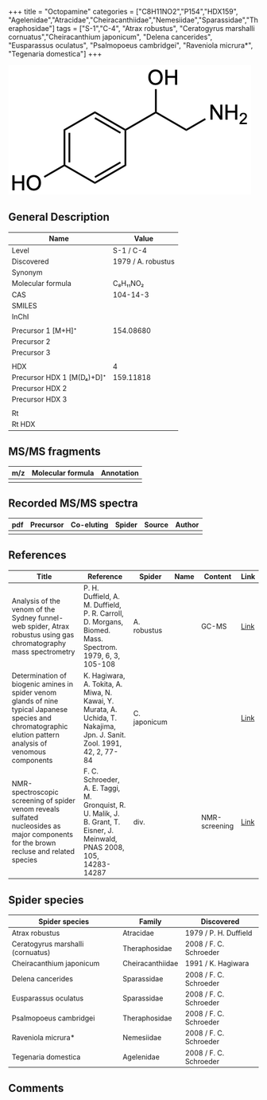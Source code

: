 +++
title = "Octopamine"
categories = ["C8H11NO2","P154","HDX159",
"Agelenidae","Atracidae","Cheiracanthiidae","Nemesiidae","Sparassidae","Theraphosidae"]
tags = ["S-1","C-4",
"Atrax robustus",
"Ceratogyrus marshalli cornuatus","Cheiracanthium japonicum",
"Delena cancerides",
"Eusparassus oculatus",
"Psalmopoeus cambridgei",
"Raveniola micrura*",
"Tegenaria domestica"]
+++

![](/img/Octopamine.png)

## General Description

| Name                      | Value              |
|---------------------------|--------------------|
| Level                     | S-1 / C-4                  |
| Discovered                | 1979 / A. robustus |
| Synonym                   |                    |
| Molecular formula         | C₈H₁₁NO₂           |
| CAS                       | 104-14-3           |
| SMILES |   |
| InChI  |   |
|                           |                    |
| Precursor 1 [M+H]⁺        | 154.08680          |
| Precursor 2               |                    |
| Precursor 3               |                    |
|                           |                    |
| HDX                       | 4                  |
| Precursor HDX 1 [M(D₄)+D]⁺ | 159.11818          |
| Precursor HDX 2           |                    |
| Precursor HDX 3           |                    |
|                           |                    |
| Rt                        |                    |
| Rt HDX                    |                    |

## MS/MS fragments

| m/z | Molecular formula | Annotation |
|-----|-------------------|------------|
|     |                   |            |

## Recorded MS/MS spectra

| pdf | Precursor | Co-eluting | Spider | Source | Author |
|-----|-----------|------------|--------|--------|--------|
|     |           |            |        |        |        |

## References

| Title                                                                                                                                                        | Reference                                                                                                                 | Spider       | Name | Content       | Link                                    |
|--------------------------------------------------------------------------------------------------------------------------------------------------------------|---------------------------------------------------------------------------------------------------------------------------|--------------|------|---------------|-----------------------------------------|
| Analysis of the venom of the Sydney funnel-web spider, Atrax robustus using gas chromatography mass spectrometry                                             | P. H. Duffield, A. M. Duffield, P. R. Carroll, D. Morgans, Biomed. Mass. Spectrom. 1979, 6, 3, 105-108                    | A. robustus  |      | GC-MS         | [Link](https://doi.org/10.1002/bms.1200060305)  |
| Determination of biogenic amines in spider venom glands of nine typical Japanese species and chromatographic elution pattern analysis of venomous components | K. Hagiwara, A. Tokita, A. Miwa, N. Kawai, Y. Murata, A. Uchida, T. Nakajima, Jpn. J. Sanit. Zool. 1991, 42, 2, 77-84     | C. japonicum |      |               | [Link](https://doi.org/10.7601/mez.42.77)       |
| NMR-spectroscopic screening of spider venom reveals sulfated nucleosides as major components for the brown recluse and related species                       | F. C. Schroeder, A. E. Taggi, M. Gronquist, R. U. Malik, J. B. Grant, T. Eisner, J. Meinwald, PNAS 2008, 105, 14283-14287 | div.         |      | NMR-screening | [Link](https://doi.org/10.1073/pnas.0806840105) |

## Spider species

| Spider species                    | Family           | Discovered             |
|-----------------------------------|------------------|------------------------|
| Atrax robustus                    | Atracidae        | 1979 / P. H. Duffield  |
| Ceratogyrus marshalli (cornuatus) | Theraphosidae    | 2008 / F. C. Schroeder |
| Cheiracanthium japonicum          | Cheiracanthiidae | 1991 / K. Hagiwara     |
| Delena cancerides                 | Sparassidae      | 2008 / F. C. Schroeder |
| Eusparassus oculatus              | Sparassidae      | 2008 / F. C. Schroeder |
| Psalmopoeus cambridgei            | Theraphosidae    | 2008 / F. C. Schroeder |
| Raveniola micrura*                 | Nemesiidae       | 2008 / F. C. Schroeder |
| Tegenaria domestica               | Agelenidae       | 2008 / F. C. Schroeder |

## Comments